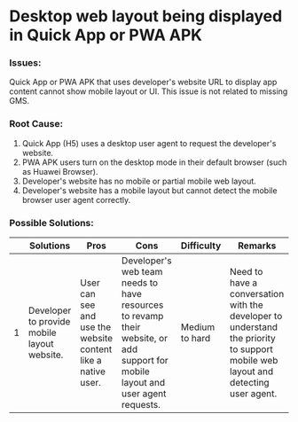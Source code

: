 # Desktop web layout being displayed in Quick App or PWA APK


### Issues:
Quick App or PWA APK that uses developer's website URL to display app content cannot show mobile layout or UI. This issue is not related to missing GMS.

### Root Cause:
1. Quick App (H5) uses a desktop user agent to request the developer's website.
2. PWA APK users turn on the desktop mode in their default browser (such as Huawei Browser). 
3. Developer's website has no mobile or partial mobile web layout.
4. Developer's website has a mobile layout but cannot detect the mobile browser user agent correctly.

### Possible Solutions:

|     | Solutions | Pros | Cons | Difficulty | Remarks |
| --- | --------- | ---- | ---- | ---------- | ------- |
| 1   | Developer to provide mobile layout website. | User can see and use the website content like a native user. | Developer's web team needs to have resources to revamp their website, or add support for mobile layout and user agent requests. | Medium to hard | Need to have a conversation with the developer to understand the priority to support mobile web layout and detecting user agent.
